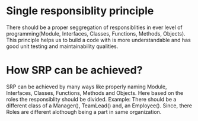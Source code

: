 # Single responsiblity principle
There should be a proper seggregation of responsiblities in ever level of programming(Module, Interfaces, Classes, Functions, Methods, Objects). This principle helps us to build a code with is more understandable and has good unit testing and maintainability qualities.

# How SRP can be achieved?
SRP can be achieved by many ways like properly naming Module, Interfaces, Classes, Functions, Methods and Objects.
Here based on the roles the responsiblity should be divided. Example: There should be a different class of a Manager(), TeamLead() and, an Employee(). Since, there Roles are different alothough being a part in same organization.
